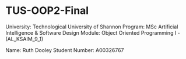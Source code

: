 # TUS-OOP2-Final

University: Technological University of Shannon
Program: MSc Artificial Intelligence & Software Design
Module: Object Oriented Programming I - (AL_KSAIM_9_1)

Name: Ruth Dooley Student Number: A00326767
